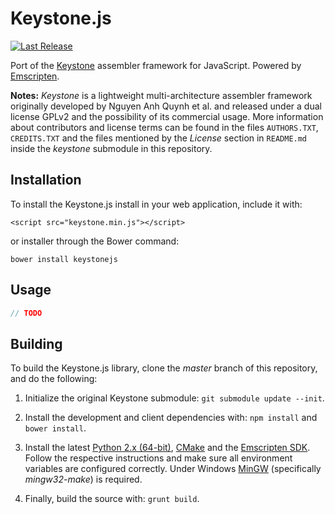 Keystone.js
===========
[![Last Release](https://img.shields.io/badge/version-0.9-brightgreen.svg?style=flat)](https://github.com/AlexAltea/keystone.js/releases)

Port of the [Keystone](https://github.com/keystone-engine/keystone) assembler framework for JavaScript. Powered by [Emscripten](https://github.com/kripken/emscripten).

**Notes:** _Keystone_ is a lightweight multi-architecture assembler framework originally developed by Nguyen Anh Quynh et al. and released under a dual license GPLv2 and the possibility of its commercial usage. More information about contributors and license terms can be found in the files `AUTHORS.TXT`, `CREDITS.TXT` and the files mentioned by the *License* section in `README.md` inside the *keystone* submodule in this repository.

## Installation
To install the Keystone.js install in your web application, include it with:
```
<script src="keystone.min.js"></script>
```
or installer through the Bower command:
```
bower install keystonejs
```

## Usage                                                      
```javascript
// TODO
```

## Building
To build the Keystone.js library, clone the *master* branch of this repository, and do the following:

1. Initialize the original Keystone submodule: `git submodule update --init`.

2. Install the development and client dependencies with: `npm install` and `bower install`.

3. Install the latest [Python 2.x (64-bit)](https://www.python.org/downloads/), [CMake](http://www.cmake.org/download/) and the [Emscripten SDK](http://kripken.github.io/emscripten-site/docs/getting_started/downloads.html). Follow the respective instructions and make sure all environment variables are configured correctly. Under Windows [MinGW](http://www.mingw.org/) (specifically *mingw32-make*) is required.

4. Finally, build the source with: `grunt build`.
